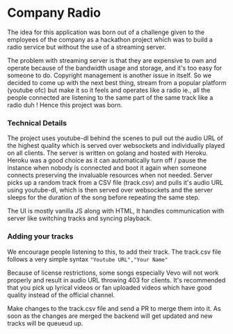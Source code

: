 # Company Radio

The idea for this application was born out of a challenge given to the employees of the company as a hackathon project which was to build a radio service but without the use of a streaming server.

The problem with streaming server is that they are expensive to own and operate because of the bandwidth usage and storage, and it's too easy for someone to do. Copyright management is another issue in itself.
So we decided to come up with the next best thing, stream from a popular platform (youtube ofc) but make it so it feels and operates like a radio ie., all the people connected are listening to the same part of the same track like a radio duh !
Hence this project was born.

### Technical Details

The project uses youtube-dl behind the scenes to pull out the audio URL of the highest quality which is served over websockets and individually played on all clients.
The server is written on golang and hosted with Heroku. Heroku was a good choice as it can automatically turn off / pause the instance when nobody is connected and boot it again when someone connects preserving the invaluable resources when not needed.
Server picks up a random track from a CSV file (track.csv) and pulls it's audio URL using youtube-dl, which is then served over websockets and the server sleeps for the duration of the song before repeating the same step.

The UI is mostly vanilla JS along with HTML, It handles communication with server like switching tracks and syncing playback.


### Adding your tracks

We encourage people listening to this, to add their track. The track.csv file follows a very simple syntax
`"Youtube URL","Your Name"`

Because of license restrictions, some songs especially Vevo will not work properly and result in audio URL throwing 403 for clients. It's recommended that you pick up lyrical videos or fan uploaded videos which have good quality instead of the official channel.

Make changes to the track.csv file and send a PR to merge them into it. As soon as the changes are merged the backend will get updated and new tracks will be queueud up.
